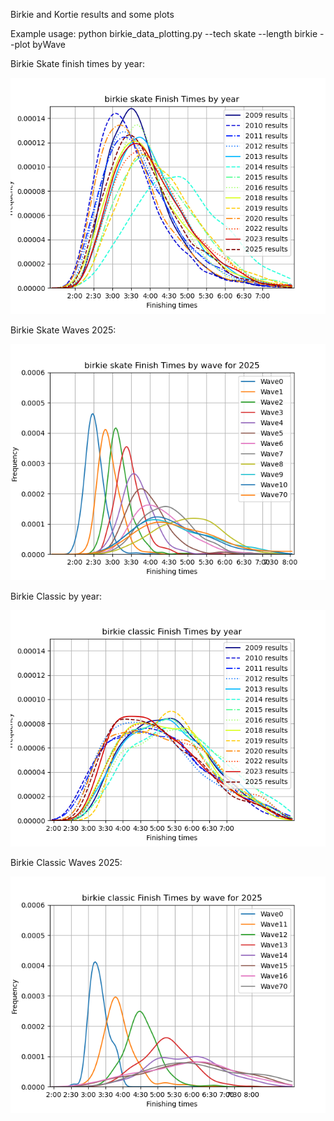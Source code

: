 Birkie and Kortie results and some plots

Example usage:
python birkie_data_plotting.py  --tech skate --length birkie --plot byWave


Birkie Skate finish times by year: 

![Image](https://github.com/drewpolasky/birkie_data/blob/master/graphs/birkie_skateFinishTimesbyYear_2025.png?raw=true)

Birkie Skate Waves 2025: 

![Image](https://github.com/drewpolasky/birkie_data/blob/master/graphs/birkie_skateFinishTimesbyWave_2025.png?raw=true)

Birkie Classic by year: 

![Image](https://github.com/drewpolasky/birkie_data/blob/master/graphs/birkie_classicFinishTimesbyYear_2025.png?raw=true)

Birkie Classic Waves 2025: 

![Image](https://github.com/drewpolasky/birkie_data/blob/master/graphs/birkie_classicFinishTimesbyWave_2025.png?raw=true)














